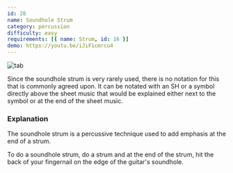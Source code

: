 ```yaml
---
id: 28
name: Soundhole Strum
category: percussion
difficulty: easy
requirements: [{ name: Strum, id: 16 }]
demo: https://youtu.be/iJiF1cmrcu4
---
```


![tab](/img/t/soundhole-strum.jpg)

Since the soundhole strum is very rarely used, there is no notation for this that is commonly agreed upon. It can be notated with an SH or a symbol directly above the sheet music that would be explained either next to the symbol or at the end of the sheet music.

### Explanation

The soundhole strum is a percussive technique used to add emphasis at the end of a strum.

To do a soundhole strum, do a strum and at the end of the strum, hit the back of your fingernail on the edge of the guitar's soundhole.
